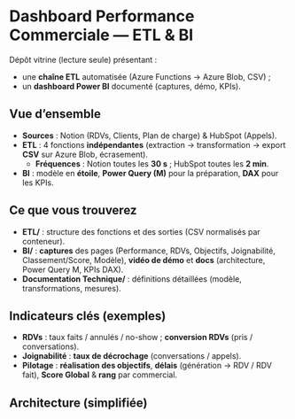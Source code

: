 # Dashboard Performance Commerciale — ETL & BI

Dépôt vitrine (lecture seule) présentant :
- une **chaîne ETL** automatisée (Azure Functions → Azure Blob, CSV) ;
- un **dashboard Power BI** documenté (captures, démo, KPIs).

## Vue d’ensemble
- **Sources** : Notion (RDVs, Clients, Plan de charge) & HubSpot (Appels).
- **ETL** : 4 fonctions **indépendantes** (extraction → transformation → export **CSV** sur Azure Blob, écrasement).
  - **Fréquences** : Notion toutes les **30 s** ; HubSpot toutes les **2 min**.
- **BI** : modèle en **étoile**, **Power Query (M)** pour la préparation, **DAX** pour les KPIs.

## Ce que vous trouverez
- **ETL/** : structure des fonctions et des sorties (CSV normalisés par conteneur).
- **BI/** : **captures** des pages (Performance, RDVs, Objectifs, Joignabilité, Classement/Score, Modèle), **vidéo de démo** et **docs** (architecture, Power Query M, KPIs DAX).
- **Documentation Technique/** : définitions détaillées (modèle, transformations, mesures).

## Indicateurs clés (exemples)
- **RDVs** : taux faits / annulés / no-show ; **conversion RDVs** (pris / conversations).
- **Joignabilité** : **taux de décrochage** (conversations / appels).
- **Pilotage** : **réalisation des objectifs**, **délais** (génération → RDV / RDV fait), **Score Global** & **rang** par commercial.

## Architecture (simplifiée)
